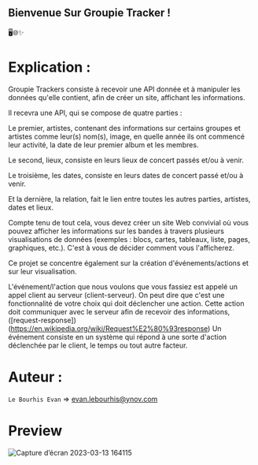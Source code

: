 ## Bienvenue Sur Groupie Tracker !

🖥️🌐✨

# Explication :

Groupie Trackers consiste à recevoir une API donnée et à manipuler les données qu'elle contient, afin de créer un site, affichant les informations.

Il recevra une API, qui se compose de quatre parties :

Le premier, artistes, contenant des informations sur certains groupes et artistes comme leur(s) nom(s), image, en quelle année ils ont commencé leur activité, la date de leur premier album et les membres.

Le second, lieux, consiste en leurs lieux de concert passés et/ou à venir.

Le troisième, les dates, consiste en leurs dates de concert passé et/ou à venir.

Et la dernière, la relation, fait le lien entre toutes les autres parties, artistes, dates et lieux.

Compte tenu de tout cela, vous devez créer un site Web convivial où vous pouvez afficher les informations sur les bandes à travers plusieurs visualisations de données (exemples : blocs, cartes, tableaux, liste, pages, graphiques, etc.). C'est à vous de décider comment vous l'afficherez.

Ce projet se concentre également sur la création d'événements/actions et sur leur visualisation.

L'événement/l'action que nous voulons que vous fassiez est appelé un appel client au serveur (client-serveur). On peut dire que c'est une fonctionnalité de votre choix qui doit déclencher une action. Cette action doit communiquer avec le serveur afin de recevoir des informations, ([request-response])(https://en.wikipedia.org/wiki/Request%E2%80%93response)
Un événement consiste en un système qui répond à une sorte d'action déclenchée par le client, le temps ou tout autre facteur.

# Auteur : 

`Le Bourhis Evan` => evan.lebourhis@ynov.com

# Preview

![Capture d’écran 2023-03-13 164115](https://user-images.githubusercontent.com/112948849/224752587-49524901-7e4d-4515-86b3-592e703ac348.png)
